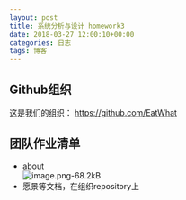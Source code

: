 ```yaml
---    
layout: post    
title: 系统分析与设计 homework3   
date: 2018-03-27 12:00:10+00:00    
categories: 日志    
tags: 博客    
---    
```

  
## Github组织    
这是我们的组织： https://github.com/EatWhat    
  
## 团队作业清单    
 - about    
![image.png-68.2kB][1]     
 - 愿景等文档，在组织repository上    
  
  
  [1]: http://static.zybuluo.com/twoer2/ioz6lenrs75ybwts779jtv55/image.png  
